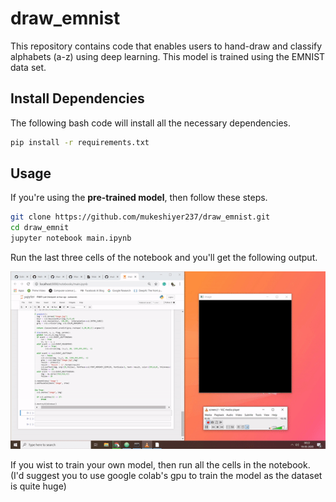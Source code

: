 # draw_emnist

This repository contains code that enables users to hand-draw and classify alphabets (a-z) using deep learning. This model is trained using the EMNIST data set.


## Install Dependencies 

The following bash code will install all the necessary dependencies.

```bash
pip install -r requirements.txt
```

## Usage

If you're using the **pre-trained model**, then follow these steps.

```bash
git clone https://github.com/mukeshiyer237/draw_emnist.git
cd draw_emnit
jupyter notebook main.ipynb
```

Run the last three cells of the notebook and you'll get the following output.

![Output](draw_emnist_demo.gif)

If you wist to train your own model, then run all the cells in the notebook. (I'd suggest you to use google colab's gpu to train the model as the dataset is quite huge)

